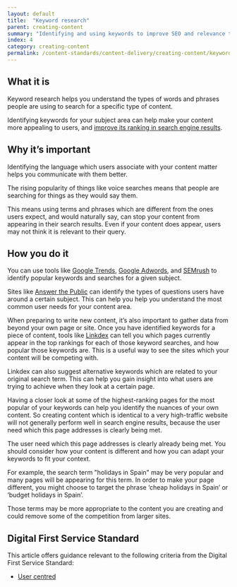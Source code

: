 ```yaml
---
layout: default
title:  "Keyword research"
parent: creating-content
summary: "Identifying and using keywords to improve SEO and relevance to users."
index: 4
category: creating-content
permalink: /content-standards/content-delivery/creating-content/keyword-research/
---
```


## What it is

Keyword research helps you understand the types of words and phrases people are using to search for a specific type of content.

Identifying keywords for your subject area can help make your content more appealing to users, and [improve its ranking in search engine results](https://resources.mygov.scot/content-standards/content-delivery/managing-content/underperforming-content/).

## Why it’s important

Identifying the language which users associate with your content matter helps you communicate with them better.

The rising popularity of things like voice searches means that people are searching for things as they would say them.

This means using terms and phrases which are different from the ones users expect, and would naturally say, can stop your content from appearing in their search results. Even if your content does appear, users may not think it is relevant to their query.

## How you do it

You can use tools like [Google Trends](https://trends.google.com/trends/?geo=GB), [Google Adwords](https://adwords.google.com/intl/en_uk/home/), and [SEMrush](https://www.semrush.com/) to identify popular keywords and searches for a given subject.

Sites like [Answer the Public](https://answerthepublic.com/) can identify the types of questions users have around a certain subject. This can help you help you understand the most common user needs for your content area.

When preparing to write new content, it’s also important to gather data from beyond your own page or site. Once you have identified keywords for a piece of content, tools like [Linkdex](https://www.linkdex.com/en-gb) can tell you which pages currently appear in the top rankings for each of those keyword searches, and how popular those keywords are. This is a useful way to see the sites which your content will be competing with.

Linkdex can also suggest alternative keywords which are related to your original search term. This can help you gain insight into what users are trying to achieve when they look at a certain page.

Having a closer look at some of the highest-ranking pages for the most popular of your keywords can help you identify the nuances of your own content. So creating content which is identical to a very high-traffic website will not generally perform well in search engine results, because the user need which this page addresses is clearly being met.

The user need which this page addresses is clearly already being met. You should consider how your content is different and how you can adapt your keywords to fit your context.

For example, the search term "holidays in Spain" may be very popular and many pages will be appearing for this term. In order to make your page different, you might choose to target the phrase ‘cheap holidays in Spain’ or ‘budget holidays in Spain’.

Those terms may be more appropriate to the content you are creating and could remove some of the competition from larger sites.

## Digital First Service Standard

This article offers guidance relevant to the following criteria from the Digital First Service Standard:
* [User centred](/criterion/user-centred/)
